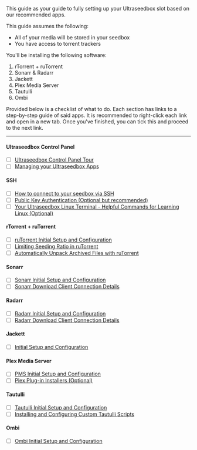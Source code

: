 This guide as your guide to fully setting up your Ultraseedbox slot based on our recommended apps.

This guide assumes the following:

* All of your media will be stored in your seedbox
* You have access to torrent trackers

You'll be installing the following software:

1. rTorrent + ruTorrent
2. Sonarr & Radarr
3. Jackett
4. Plex Media Server
5. Tautulli
6. Ombi

Provided below is a checklist of what to do. Each section has links to a step-by-step guide of said apps. It is recommended to right-click each link and open in a new tab. Once you've finished, you can tick this and proceed to the next link.

***

#### Ultraseedbox Control Panel 

- [ ]  [Ultraseedbox Control Panel Tour](https://docs.usbx.me/books/ultraseedbox-control-panel-%28ucp%29/page/ultraseedbox-control-panel-tour)
- [ ]  [Managing your Ultraseedbox Apps](https://docs.usbx.me/books/ultraseedbox-control-panel-%28ucp%29/page/managing-your-ultraseedbox-apps)

#### SSH

- [ ]  [How to connect to your seedbox via SSH](https://docs.usbx.me/books/secure-shell-%28ssh%29/page/how-to-connect-to-your-seedbox-via-ssh)
- [ ]  [Public Key Authentication (Optional but recommended)](https://docs.usbx.me/books/secure-shell-%28ssh%29/page/public-key-authentication)
- [ ]  [Your Ultraseedbox Linux Terminal - Helpful Commands for Learning Linux (Optional)](https://docs.usbx.me/books/secure-shell-%28ssh%29/page/your-ultraseedbox-linux-terminal---helpful-commands-for-learning-linux)

#### rTorrent + ruTorrent

- [ ] [ruTorrent Initial Setup and Configuration](https://docs.usbx.me/books/rtorrentrutorrent/page/initial-setup-and-configuration)
- [ ] [Limiting Seeding Ratio in ruTorrent](https://docs.usbx.me/books/rtorrentrutorrent/page/limiting-seeding-ratio-in-rutorrent)
- [ ] [Automatically Unpack Archived Files with ruTorrent](https://docs.usbx.me/books/rtorrentrutorrent/page/automatically-unpack-archived-files-with-rutorrent)

#### Sonarr

- [ ] [Sonarr Initial Setup and Configuration](https://docs.usbx.me/books/sonarr/page/initial-setup-and-configuration)
- [ ] [Sonarr Download Client Connection Details](https://docs.usbx.me/books/sonarr/page/download-client-connection-details)

#### Radarr

- [ ] [Radarr Initial Setup and Configuration](https://docs.usbx.me/books/radarr/page/initial-setup-and-configuration)
- [ ] [Radarr Download Client Connection Details](https://docs.usbx.me/books/radarr/page/download-client-connection-details)

#### Jackett

- [ ] [Initial Setup and Configuration](https://docs.usbx.me/books/jackett/page/initial-setup-and-configuration)

#### Plex Media Server

- [ ] [PMS Initial Setup and Configuration](https://docs.usbx.me/books/plex-media-server/page/initial-setup-and-configuration)
- [ ] [Plex Plug-in Installers (Optional)](https://docs.usbx.me/books/plex-media-server/page/plex-plug-in-installers)

#### Tautulli

- [ ] [Tautulli Initial Setup and Configuration](https://docs.usbx.me/books/tautulli/page/initial-setup-and-configuration)
- [ ] [Installing and Configuring Custom Tautulli Scripts](https://docs.usbx.me/books/tautulli/page/installing-and-configuring-custom-tautulli-scripts)

#### Ombi

- [ ] [Ombi Initial Setup and Configuration](https://docs.usbx.me/books/ombi/page/initial-setup-and-configuration)